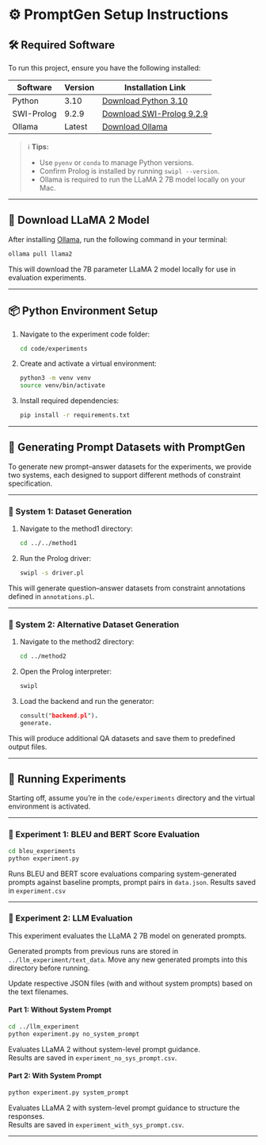 
# ⚙️ PromptGen Setup Instructions

## 🛠️ Required Software

To run this project, ensure you have the following installed:

| Software     | Version  | Installation Link                                                                            |
|--------------|----------|----------------------------------------------------------------------------------------------|
| Python       | 3.10     | [Download Python 3.10](https://www.python.org/downloads/release/python-3100/)               |
| SWI-Prolog   | 9.2.9    | [Download SWI-Prolog 9.2.9](https://www.swi-prolog.org/Download.html)                        |
| Ollama       | Latest   | [Download Ollama](https://ollama.com/download)                                              |

> ℹ️ **Tips:**  
> - Use `pyenv` or `conda` to manage Python versions.  
> - Confirm Prolog is installed by running `swipl --version`.  
> - Ollama is required to run the LLaMA 2 7B model locally on your Mac.

---

## 🧠 Download LLaMA 2 Model

After installing [Ollama](https://ollama.com), run the following command in your terminal:

```bash
ollama pull llama2
```

This will download the 7B parameter LLaMA 2 model locally for use in evaluation experiments.

---

## 📦 Python Environment Setup

1. Navigate to the experiment code folder:
   ```bash
   cd code/experiments
   ```

2. Create and activate a virtual environment:
   ```bash
   python3 -m venv venv
   source venv/bin/activate
   ```

3. Install required dependencies:
   ```bash
   pip install -r requirements.txt
   ```

---
## 🧾 Generating Prompt Datasets with PromptGen

To generate new prompt–answer datasets for the experiments, we provide two systems, each designed to support different methods of constraint specification.

---

### 🧠 System 1: Dataset Generation

1. Navigate to the method1 directory:
   ```bash
   cd ../../method1
   ```

2. Run the Prolog driver:
   ```bash
   swipl -s driver.pl
   ```

This will generate question–answer datasets from constraint annotations defined in `annotations.pl`.

---

### 🧠 System 2: Alternative Dataset Generation

1. Navigate to the method2 directory:
   ```bash
   cd ../method2
   ```

2. Open the Prolog interpreter:
   ```bash
   swipl
   ```

3. Load the backend and run the generator:
   ```prolog
   consult("backend.pl").
   generate.
   ```

This will produce additional QA datasets and save them to predefined output files.

---


## 🚀 Running Experiments

Starting off, assume you’re in the `code/experiments` directory and the virtual environment is activated.

---

### 🔹 Experiment 1: BLEU and BERT Score Evaluation


```bash
cd bleu_experiments
python experiment.py
```

Runs BLEU and BERT score evaluations comparing system-generated prompts against baseline prompts, prompt pairs in `data.json`.
Results saved in `experiment.csv`

---

### 🔹 Experiment 2: LLM Evaluation

This experiment evaluates the LLaMA 2 7B model on generated prompts. 

Generated prompts from previous runs are stored in `../llm_experiment/text_data`. Move any new generated prompts into this directory before running.

Update respective JSON files (with and without system prompts) based on the text filenames.

#### Part 1: Without System Prompt

```bash
cd ../llm_experiment
python experiment.py no_system_prompt
```

Evaluates LLaMA 2 without system-level prompt guidance.  
Results are saved in `experiment_no_sys_prompt.csv`.

#### Part 2: With System Prompt

```bash
python experiment.py system_prompt
```

Evaluates LLaMA 2 with system-level prompt guidance to structure the responses.  
Results are saved in `experiment_with_sys_prompt.csv`.

---


